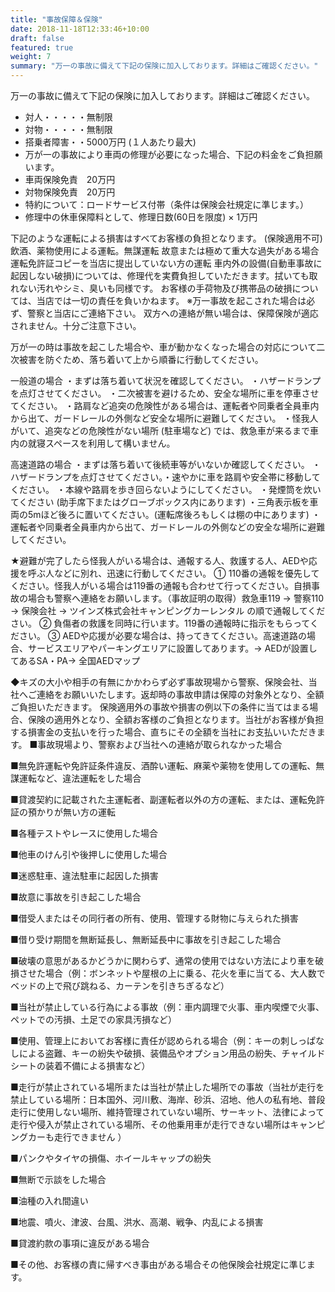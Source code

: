 ```yaml
---
title: "事故保障＆保険"
date: 2018-11-18T12:33:46+10:00
draft: false
featured: true
weight: 7
summary: "万一の事故に備えて下記の保険に加入しております。詳細はご確認ください。"
---
```


万一の事故に備えて下記の保険に加入しております。詳細はご確認ください。

- 対人・・・・・無制限
- 対物・・・・・無制限
- 搭乗者障害・・5000万円 (１人あたり最大)
- 万が一の事故により車両の修理が必要になった場合、下記の料金をご負担願います。
- 車両保険免責　20万円
- 対物保険免責　20万円
- 特約について：ロードサービス付帯（条件は保険会社規定に準じます。）
- 修理中の休車保障料として、修理日数(60日を限度) × 1万円


下記のような運転による損害はすべてお客様の負担となります。
(保険適用不可)飲酒、薬物使用による運転。無謀運転
故意または極めて重大な過失がある場合
運転免許証コピーを当店に提出していない方の運転
車内外の設備(自動車事故に起因しない破損)については、修理代を実費負担していただきます。拭いても取れない汚れやシミ、臭いも同様です。
お客様の手荷物及び携帯品の破損については、当店では一切の責任を負いかねます。
※万一事故を起こされた場合は必ず、警察と当店にご連絡下さい。
双方への連絡が無い場合は、保障保険が適応されません。十分ご注意下さい。


万が一の時は事故を起こした場合や、車が動かなくなった場合の対応について二次被害を防ぐため、落ち着いて上から順番に行動してください。

一般道の場合
・まずは落ち着いて状況を確認してください。
・ハザードランプを点灯させてください。
・二次被害を避けるため、安全な場所に車を停車させてください。
・路肩など追突の危険性がある場合は、運転者や同乗者全員車内から出て、ガードレールの外側など安全な場所に避難してください。
・怪我人がいて、追突などの危険性がない場所 (駐車場など) では、救急車が来るまで車内の就寝スペースを利用して構いません。

高速道路の場合
・まずは落ち着いて後続車等がいないか確認してください。
・ハザードランプを点灯させてください。・速やかに車を路肩や安全帯に移動してください。
・本線や路肩を歩き回らないようにしてください。
・発煙筒を炊いてください (助手席下またはグローブボックス内にあります)
・三角表示板を車両の5mほど後ろに置いてください。(運転席後ろもしくは棚の中にあります)
・運転者や同乗者全員車内から出て、ガードレールの外側などの安全な場所に避難してください。

★避難が完了したら怪我人がいる場合は、通報する人、救護する人、AEDや応援を呼ぶ人などに別れ、迅速に行動してください。
① 110番の通報を優先してください。怪我人がいる場合は119番の通報も合わせて行ってください。自損事故の場合も警察へ連絡をお願いします。（事故証明の取得）救急車119 → 警察110 → 保険会社 → ツインズ株式会社キャンピングカーレンタル の順で通報してください。
② 負傷者の救護を同時に行います。119番の通報時に指示をもらってください。
③ AEDや応援が必要な場合は、持ってきてください。高速道路の場合、サービスエリアやパーキングエリアに設置してあります。→ AEDが設置してあるSA・PA→ 全国AEDマップ

◆キズの大小や相手の有無にかかわらず必ず事故現場から警察、保険会社、当社へご連絡をお願いいたします。返却時の事故申請は保障の対象外となり、全額ご負担いただきます。
保険適用外の事故や損害の例以下の条件に当てはまる場合、保険の適用外となり、全額お客様のご負担となります。当社がお客様が負担する損害金の支払いを行った場合、直ちにその全額を当社にお支払いいただきます。
■事故現場より、警察および当社への連絡が取られなかった場合

■無免許運転や免許証条件違反、酒酔い運転、麻薬や薬物を使用しての運転、無謀運転など、違法運転をした場合

■貸渡契約に記載された主運転者、副運転者以外の方の運転、または、運転免許証の預かりが無い方の運転

■各種テストやレースに使用した場合

■他車のけん引や後押しに使用した場合

■迷惑駐車、違法駐車に起因した損害

■故意に事故を引き起こした場合

■借受人またはその同行者の所有、使用、管理する財物に与えられた損害

■借り受け期間を無断延長し、無断延長中に事故を引き起こした場合

■破壊の意思があるかどうかに関わらず、通常の使用ではない方法により車を破損させた場合（例：ボンネットや屋根の上に乗る、花火を車に当てる、大人数でベッドの上で飛び跳ねる、カーテンを引きちぎるなど）

■当社が禁止している行為による事故（例：車内調理で火事、車内喫煙で火事、ペットでの汚損、土足での家具汚損など）

■使用、管理上においてお客様に責任が認められる場合（例：キーの刺しっぱなしによる盗難、キーの紛失や破損、装備品やオプション用品の紛失、チャイルドシートの装着不備による損害など）

■走行が禁止されている場所または当社が禁止した場所での事故（当社が走行を禁止している場所：日本国外、河川敷、海岸、砂浜、沼地、他人の私有地、普段走行に使用しない場所、維持管理されていない場所、サーキット、法律によって走行や侵入が禁止されている場所、その他乗用車が走行できない場所はキャンピングカーも走行できません ）

■パンクやタイヤの損傷、ホイールキャップの紛失

■無断で示談をした場合

■油種の入れ間違い

■地震、噴火、津波、台風、洪水、高潮、戦争、内乱による損害

■貸渡約款の事項に違反がある場合

■その他、お客様の責に帰すべき事由がある場合その他保険会社規定に準じます。

